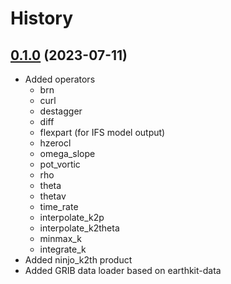# History

## [0.1.0] (2023-07-11)

- Added operators
    * brn
    * curl
    * destagger
    * diff
    * flexpart (for IFS model output)
    * hzerocl
    * omega_slope
    * pot_vortic
    * rho
    * theta
    * thetav
    * time_rate
    * interpolate_k2p
    * interpolate_k2theta
    * minmax_k
    * integrate_k
- Added ninjo_k2th product
- Added GRIB data loader based on earthkit-data

[0.1.0]: https://github.com/MeteoSwiss-APN/icon_data_processing_incubator/tree/v0.1.0